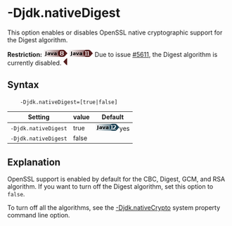 <!--
* Copyright (c) 2017, 2019 IBM Corp. and others
*
* This program and the accompanying materials are made
* available under the terms of the Eclipse Public License 2.0
* which accompanies this distribution and is available at
* https://www.eclipse.org/legal/epl-2.0/ or the Apache
* License, Version 2.0 which accompanies this distribution and
* is available at https://www.apache.org/licenses/LICENSE-2.0.
*
* This Source Code may also be made available under the
* following Secondary Licenses when the conditions for such
* availability set forth in the Eclipse Public License, v. 2.0
* are satisfied: GNU General Public License, version 2 with
* the GNU Classpath Exception [1] and GNU General Public
* License, version 2 with the OpenJDK Assembly Exception [2].
*
* [1] https://www.gnu.org/software/classpath/license.html
* [2] http://openjdk.java.net/legal/assembly-exception.html
*
* SPDX-License-Identifier: EPL-2.0 OR Apache-2.0 OR GPL-2.0 WITH
* Classpath-exception-2.0 OR LicenseRef-GPL-2.0 WITH Assembly-exception
-->

# -Djdk.nativeDigest

This option enables or disables OpenSSL native cryptographic support for the Digest algorithm.

<i class="fa fa-exclamation-triangle" aria-hidden="true"></i> **Restriction:** ![Start of content that applies to Java 8 (LTS)](cr/java8.png) ![Start of content that applies to Java 11 (LTS)](cr/java11.png) Due to issue [#5611](https://github.com/eclipse/openj9/issues/5611), the Digest algorithm is currently disabled. ![End of content that applies only to Java 8 and 11 (LTS)](cr/java_close_lts.png)

## Syntax

        -Djdk.nativeDigest=[true|false]

| Setting              | value    | Default                                                                        |
|----------------------|----------|:------------------------------------------------------------------------------:|
| `-Djdk.nativeDigest` | true     | ![Start of content that applies to Java 12 (LTS)](cr/java12.png)<i class="fa fa-check" aria-hidden="true"></i><span class="sr-only">yes</span> |
| `-Djdk.nativeDigest` | false    |                                                                                |

## Explanation

OpenSSL support is enabled by default for the CBC, Digest, GCM, and RSA algorithm. If you want to turn off the Digest algorithm, set this option to `false`.

To turn off all the algorithms, see the [-Djdk.nativeCrypto](djdknativecrypto.md) system property command line option.



<!-- ==== END OF TOPIC ==== djdknativedigest.md ==== -->
